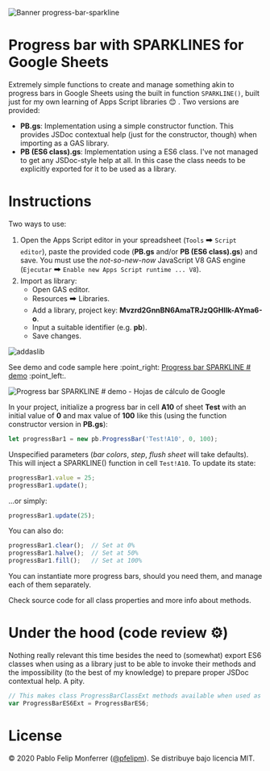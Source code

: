 ![Banner progress-bar-sparkline](https://docs.google.com/drawings/d/e/2PACX-1vQmkaz4vcDu-bqPwiKPugfWiCQdE1es9SSeM2x4MAk-6sFRG2nSFQKfjvAxpoMmKKBUSLivl8wcQbzy/pub?w=1280&h=320)

# Progress bar with SPARKLINES for Google Sheets

Extremely simple functions to create and manage something akin to progress bars in Google Sheets using the built in function `SPARKLINE()`, built just for my own learning of Apps Script libraries :blush: . Two versions are provided:

*   **PB.gs**: Implementation using a simple constructor function. This provides JSDoc contextual help (just for the constructor, though) when importing as a GAS library.
*   **PB (ES6 class).gs**: Implementation using a ES6 class. I've not managed to get any JSDoc-style help at all. In this case the class needs to be explicitly exported for it to be used as a library.

# Instructions

Two ways to use:

1.  Open the Apps Script editor in your spreadsheet (`Tools` 🠲 `Script editor`), paste the provided code (**PB.gs** and/or **PB (ES6 class).gs**) and save. You must use the _not-so-new-now_ JavaScript V8 GAS engine (`Ejecutar` 🠲 `Enable new Apps Script runtime ... V8`).
2.  Import as library:
    *   Open GAS editor.
    *   Resources 🠲 Libraries.
    *   Add a library, project key: **Mvzrd2GnnBN6AmaTRJzQGHIlk-AYma6-o**.
    *   Input a suitable identifier (e.g. **pb**).
    *   Save changes.

![addaslib](https://user-images.githubusercontent.com/12829262/90613499-be174300-e209-11ea-9ee4-2da9cee2357c.png)

See demo and code sample here :point\_right: [Progress bar SPARKLINE # demo](https://docs.google.com/spreadsheets/d/1NYzgkpvAhWJdldczHv4EgRfznpjeJ_lRDrkPLGy73iQ/template/preview) :point\_left:.

![Progress bar SPARKLINE # demo - Hojas de cálculo de Google](https://user-images.githubusercontent.com/12829262/90616041-36cbce80-e20d-11ea-99a0-7973273da378.gif)

In your project, initialize a progress bar in cell **A10** of sheet **Test** with an initial value of **0** and max value of **100** like this (using the function constructor version in **PB.gs**):

```javascript
let progressBar1 = new pb.ProgressBar('Test!A10', 0, 100);
```

Unspecified parameters (_bar colors_, _step_, _flush sheet_ will take defaults). This will inject a SPARKLINE() function in cell `Test!A10`. To update its state:

```javascript
progressBar1.value = 25;
progressBar1.update();
```

...or simply:

```javascript
progressBar1.update(25);
```

You can also do:

```javascript
progressBar1.clear();  // Set at 0%
progressBar1.halve();  // Set at 50%
progressBar1.fill();   // Set at 100%
```

You can instantiate more progress bars, should you need them, and manage each of them separately.

Check source code for all class properties and more info about methods.

# Under the hood (code review :gear:)

Nothing really relevant this time besides the need to (somewhat) export ES6 classes when using as a library just to be able to invoke their methods and the impossibility (to the best of my knowledge) to prepare proper JSDoc contextual help. A pity.

```javascript
// This makes class ProgressBarClassExt methods available when used as a library (thanks to @stevenbazyl for the tip)
var ProgressBarES6Ext = ProgressBarES6;
```

# License

© 2020 Pablo Felip Monferrer ([@pfelipm](https://twitter.com/pfelipm)). Se distribuye bajo licencia MIT.
